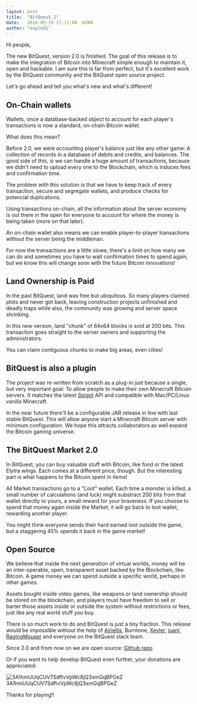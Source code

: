 ```yaml
---
layout: post
title:  "BitQuest 2"
date:   2016-05-19 17:17:00 -0300
author: "explodi"
---
```


Hi people,

The new BitQuest, version 2.0 is finished. The goal of this release is to make the integration of Bitcoin into Minecraft simple enough to maintain it, open and hackable. I am sure this is far from perfect, but it's excellent work by the BitQuest community and the BitQuest open source project.

Let's go ahead and tell you what's new and what's different!

On-Chain wallets
--------------------------------------
Wallets, once a database-backed object to account for each player's transactions is now a standard, on-chain Bitcoin wallet.

What does this mean?

Before 2.0, we were accounting player's balance just like any other game: A collection of records in a database of debits and credits, and balances. The good side of this, is we can handle a huge amount of transactions, because we didn't need to upload every one to the Blockchain, which is induces fees and confirmation time.

The problem with this solution is that we have to keep track of every transaction, secure and segregate wallets, and produce checks for potencial duplications. 

Using transactions on-chain, all the information about the server economy is out there in the open for everyone to account for where the money is being taken (more on that later). 

An on-chain wallet also means we can enable player-to-player transactions without the server being the middleman.

For now the transactions are a little slowe, there's a limit on how many we can do and sometimes you have to wait confirmation times to spend again, but we know this will change soon with the future Bitcoin innovations!


Land Ownership is Paid
------------------------------------------------
In the past BitQuest, land was free but ubiquitous. So many players claimed plots and never got back, leaving construction projects unfinished and deadly traps while also, the community was growing and server space shrinking.

In this new version, land "chunk" of 64x64 blocks is sold at 200 bits. This transaction goes straight to the server owners and supporting the administrators.

You can claim contiguous chunks to make big areas, even cities!

BitQuest is also a plugin
----------------------
The project was re-written from scratch as a plug-in just because a single, but very important goal: To allow people to make their own Minecraft Bitcoin servers. It matches the latest [Spigot](http://spigotmc.com) API and compatible with Mac/PC/Linux vanilla Minecraft. 

In the near future there'll be a configurable JAR release in line with last stable BitQuest. This will allow anyone start a Minecraft Bitcoin server with minimum configuration. We hope this attracts collaborators as well expand the Bitcoin gaming universe.

The BitQuest Market 2.0
----------------------
In BitQuest, you can buy valuable stuff with Bitcoin, like food or the latest Elytra wings. Each comes at a different price, though. But the interesting part is what happens to the Bitcoin spent in items!

All Market transactions go to a "Loot" wallet. Each time a monster is killed, a small number of calculations (and luck) might substract 200 bits from that wallet directly to yours, a small reward for your braveness. If you choose to spend that money again inside the Market, it will go back to loot wallet, rewarding another player.

You might think everyone sends their hard earned loot outside the game, but a staggering 45% spends it back in the game market!

Open Source
------------------------------------
We believe that inside the next generation of virtual worlds, money will be an inter-operable, open, transparent asset backed by the Blockchain, like Bitcoin. A game money we can spend outside a specific world, perhaps in other games.

Assets bought inside video games, like weapons or land ownership should be stored on the blockchain, and players must have freedom to sell or barter those assets inside or outside the system without restrictions or fees, just like any real world stuff you buy.

There is so much work to do and BitQuest is just a tiny fraction. This release would be impossible without the help of [Airiellis](https://twitter.com/shallonhackenb1), Burntone, [Xeyler](https://github.com/Xeyler), [juanj](https://github.com/juanj), [RagingMouser](https://github.com/RagingMouser) and everyone on the BitQuest slack team.

Since 2.0 and from now on we are open source: [Github repo](https://github.com/bitquest/bitquest)

Or if you want to help develop BitQuest even further, your donations are appreciated:

![3A1hmUUqCUV7SdftvVpWc8jQ3xmGqBPGeZ](https://chart.googleapis.com/chart?chs=300x300&cht=qr&chl=bitcoin:3A1hmUUqCUV7SdftvVpWc8jQ3xmGqBPGeZ)
3A1hmUUqCUV7SdftvVpWc8jQ3xmGqBPGeZ

Thanks for playing!!